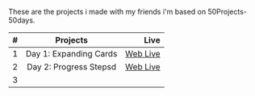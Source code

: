These are the projects i made with my friends i'm based on 50Projects-50days.



| #     | Projects               | Live                                                                           |
| ------|:----------------------:| ------------------------------------------------------------------------------:|
| 1     | Day 1: Expanding Cards | [Web Live](https://hoangviet2796.github.io/50projects-50days/Day-1/index.html) |
| 2     | Day 2: Progress Stepsd | [Web Live](https://hoangviet2796.github.io/50projects-50days/Day-2/index.html) |
| 3     |                        |                                                                                |

